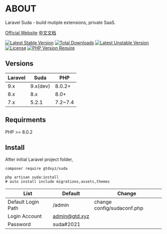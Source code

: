 # ABOUT
Laravel Suda - build mutiple extensions, private SaaS.


[Official Website](https://suda.gtd.xyz)  [中文文档](https://docs.gtd.xyz)

[![Latest Stable Version](http://poser.pugx.org/gtdxyz/suda/v)](https://packagist.org/packages/gtdxyz/suda) 
[![Total Downloads](http://poser.pugx.org/gtdxyz/suda/downloads)](https://packagist.org/packages/gtdxyz/suda) 
[![Latest Unstable Version](http://poser.pugx.org/gtdxyz/suda/v/unstable)](https://packagist.org/packages/gtdxyz/suda) 
[![License](http://poser.pugx.org/gtdxyz/suda/license)](https://packagist.org/packages/gtdxyz/suda) 
[![PHP Version Require](http://poser.pugx.org/gtdxyz/suda/require/php)](https://packagist.org/packages/gtdxyz/suda)

Versions
---

|  Laravel   | Suda  | PHP  |
|  ----  | ----  | ----  |
| 9.x  | 9.x(dev) | 8.0.2+ |
| 8.x  | 8.x | 8.0+ |
| 7.x  | 5.2.1 | 7.2~7.4 |


## Requirments

  PHP >= 8.0.2
  

## Install

After initial Laravel project folder,

```
composer require gtdxyz/suda
```

```
php artisan suda:install
# auto install include migrations,assets,themes
```


|  List   | Default  | Change  |
|  ----  | ----  | ----  |
| Default Login Path  | /admin | change config/sudaconf.php |
| Login Account  | admin@gtd.xyz |  |
| Password  | suda#2021 |  |



 
